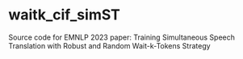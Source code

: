 # waitk_cif_simST
Source code for EMNLP 2023 paper: Training Simultaneous Speech Translation with Robust and Random Wait-k-Tokens Strategy
